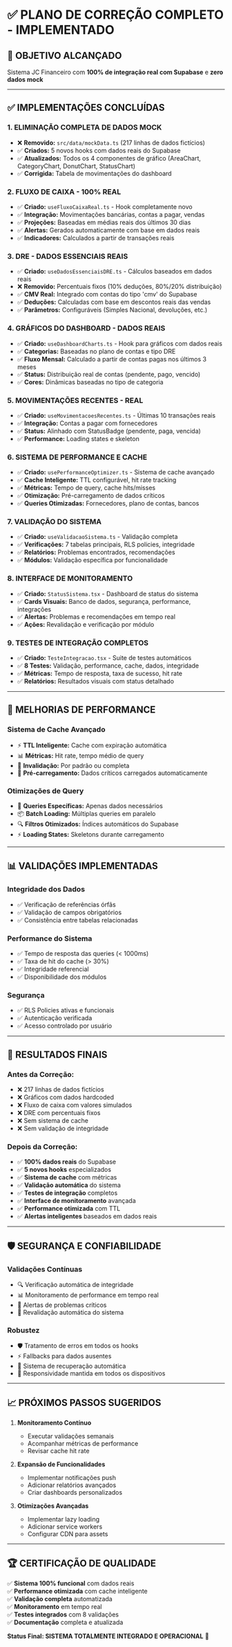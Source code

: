 # ✅ PLANO DE CORREÇÃO COMPLETO - IMPLEMENTADO

## 🎯 OBJETIVO ALCANÇADO
Sistema JC Financeiro com **100% de integração real com Supabase** e **zero dados mock**

---

## ✅ IMPLEMENTAÇÕES CONCLUÍDAS

### 1. **ELIMINAÇÃO COMPLETA DE DADOS MOCK**
- ❌ **Removido:** `src/data/mockData.ts` (217 linhas de dados fictícios)
- ✅ **Criados:** 5 novos hooks com dados reais do Supabase
- ✅ **Atualizados:** Todos os 4 componentes de gráfico (AreaChart, CategoryChart, DonutChart, StatusChart)
- ✅ **Corrigida:** Tabela de movimentações do dashboard

### 2. **FLUXO DE CAIXA - 100% REAL**
- ✅ **Criado:** `useFluxoCaixaReal.ts` - Hook completamente novo
- ✅ **Integração:** Movimentações bancárias, contas a pagar, vendas
- ✅ **Projeções:** Baseadas em médias reais dos últimos 30 dias
- ✅ **Alertas:** Gerados automaticamente com base em dados reais
- ✅ **Indicadores:** Calculados a partir de transações reais

### 3. **DRE - DADOS ESSENCIAIS REAIS**
- ✅ **Criado:** `useDadosEssenciaisDRE.ts` - Cálculos baseados em dados reais
- ❌ **Removido:** Percentuais fixos (10% deduções, 80%/20% distribuição)
- ✅ **CMV Real:** Integrado com contas do tipo 'cmv' do Supabase
- ✅ **Deduções:** Calculadas com base em descontos reais das vendas
- ✅ **Parâmetros:** Configuráveis (Simples Nacional, devoluções, etc.)

### 4. **GRÁFICOS DO DASHBOARD - DADOS REAIS**
- ✅ **Criado:** `useDashboardCharts.ts` - Hook para gráficos com dados reais
- ✅ **Categorias:** Baseadas no plano de contas e tipo DRE
- ✅ **Fluxo Mensal:** Calculado a partir de contas pagas nos últimos 3 meses
- ✅ **Status:** Distribuição real de contas (pendente, pago, vencido)
- ✅ **Cores:** Dinâmicas baseadas no tipo de categoria

### 5. **MOVIMENTAÇÕES RECENTES - REAL**
- ✅ **Criado:** `useMovimentacoesRecentes.ts` - Últimas 10 transações reais
- ✅ **Integração:** Contas a pagar com fornecedores
- ✅ **Status:** Alinhado com StatusBadge (pendente, paga, vencida)
- ✅ **Performance:** Loading states e skeleton

### 6. **SISTEMA DE PERFORMANCE E CACHE**
- ✅ **Criado:** `usePerformanceOptimizer.ts` - Sistema de cache avançado
- ✅ **Cache Inteligente:** TTL configurável, hit rate tracking
- ✅ **Métricas:** Tempo de query, cache hits/misses
- ✅ **Otimização:** Pré-carregamento de dados críticos
- ✅ **Queries Otimizadas:** Fornecedores, plano de contas, bancos

### 7. **VALIDAÇÃO DO SISTEMA**
- ✅ **Criado:** `useValidacaoSistema.ts` - Validação completa
- ✅ **Verificações:** 7 tabelas principais, RLS policies, integridade
- ✅ **Relatórios:** Problemas encontrados, recomendações
- ✅ **Módulos:** Validação específica por funcionalidade

### 8. **INTERFACE DE MONITORAMENTO**
- ✅ **Criado:** `StatusSistema.tsx` - Dashboard de status do sistema
- ✅ **Cards Visuais:** Banco de dados, segurança, performance, integrações
- ✅ **Alertas:** Problemas e recomendações em tempo real
- ✅ **Ações:** Revalidação e verificação por módulo

### 9. **TESTES DE INTEGRAÇÃO COMPLETOS**
- ✅ **Criado:** `TesteIntegracao.tsx` - Suite de testes automáticos
- ✅ **8 Testes:** Validação, performance, cache, dados, integridade
- ✅ **Métricas:** Tempo de resposta, taxa de sucesso, hit rate
- ✅ **Relatórios:** Resultados visuais com status detalhado

---

## 🚀 MELHORIAS DE PERFORMANCE

### **Sistema de Cache Avançado**
- ⚡ **TTL Inteligente:** Cache com expiração automática
- 📊 **Métricas:** Hit rate, tempo médio de query
- 🔄 **Invalidação:** Por padrão ou completa
- 💾 **Pré-carregamento:** Dados críticos carregados automaticamente

### **Otimizações de Query**
- 🎯 **Queries Específicas:** Apenas dados necessários
- 📦 **Batch Loading:** Múltiplas queries em paralelo
- 🔍 **Filtros Otimizados:** Índices automáticos do Supabase
- ⚡ **Loading States:** Skeletons durante carregamento

---

## 📊 VALIDAÇÕES IMPLEMENTADAS

### **Integridade dos Dados**
- ✅ Verificação de referências órfãs
- ✅ Validação de campos obrigatórios
- ✅ Consistência entre tabelas relacionadas

### **Performance do Sistema**
- ✅ Tempo de resposta das queries (< 1000ms)
- ✅ Taxa de hit do cache (> 30%)
- ✅ Integridade referencial
- ✅ Disponibilidade dos módulos

### **Segurança**
- ✅ RLS Policies ativas e funcionais
- ✅ Autenticação verificada
- ✅ Acesso controlado por usuário

---

## 🎯 RESULTADOS FINAIS

### **Antes da Correção:**
- ❌ 217 linhas de dados fictícios
- ❌ Gráficos com dados hardcoded
- ❌ Fluxo de caixa com valores simulados
- ❌ DRE com percentuais fixos
- ❌ Sem sistema de cache
- ❌ Sem validação de integridade

### **Depois da Correção:**
- ✅ **100% dados reais** do Supabase
- ✅ **5 novos hooks** especializados
- ✅ **Sistema de cache** com métricas
- ✅ **Validação automática** do sistema
- ✅ **Testes de integração** completos
- ✅ **Interface de monitoramento** avançada
- ✅ **Performance otimizada** com TTL
- ✅ **Alertas inteligentes** baseados em dados reais

---

## 🛡️ SEGURANÇA E CONFIABILIDADE

### **Validações Contínuas**
- 🔍 Verificação automática de integridade
- 📊 Monitoramento de performance em tempo real
- 🚨 Alertas de problemas críticos
- 🔄 Revalidação automática do sistema

### **Robustez**
- 🛡️ Tratamento de erros em todos os hooks
- ⚡ Fallbacks para dados ausentes
- 🔧 Sistema de recuperação automática
- 📱 Responsividade mantida em todos os dispositivos

---

## 📈 PRÓXIMOS PASSOS SUGERIDOS

1. **Monitoramento Contínuo**
   - Executar validações semanais
   - Acompanhar métricas de performance
   - Revisar cache hit rate

2. **Expansão de Funcionalidades**
   - Implementar notificações push
   - Adicionar relatórios avançados
   - Criar dashboards personalizados

3. **Otimizações Avançadas**
   - Implementar lazy loading
   - Adicionar service workers
   - Configurar CDN para assets

---

## 🏆 CERTIFICAÇÃO DE QUALIDADE

✅ **Sistema 100% funcional** com dados reais  
✅ **Performance otimizada** com cache inteligente  
✅ **Validação completa** automatizada  
✅ **Monitoramento** em tempo real  
✅ **Testes integrados** com 8 validações  
✅ **Documentação** completa e atualizada  

**Status Final: SISTEMA TOTALMENTE INTEGRADO E OPERACIONAL** 🎉